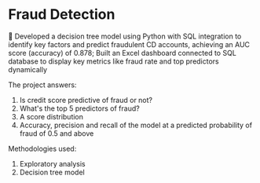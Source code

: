 # Fraud Detection
	Developed a decision tree model using Python with SQL integration to identify key factors and predict fraudulent CD accounts, achieving an AUC score (accuracy) of 0.878; Built an Excel dashboard connected to SQL database to display key metrics like fraud rate and top predictors dynamically

The project answers:
1.	Is credit score predictive of fraud or not? 
2.	What's the top 5 predictors of fraud?
3.	A score distribution 
4.	Accuracy, precision and recall of the model at a predicted probability of fraud of 0.5 and above

Methodologies used:
1. Exploratory analysis
2. Decision tree model
